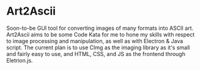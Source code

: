 # Art2Ascii
Soon-to-be GUI tool for converting images of many formats into ASCII art. Art2Ascii aims to be some Code Kata for me to hone my skills with respect to image processing and manipulation, as well as with Electron & Java script. The current plan is to use CImg as the imaging library as it's small and fairly easy to use, and HTML, CSS, and JS as the frontend through Eletrion.js.
